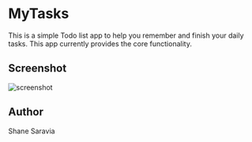 # MyTasks
This is a simple Todo list app to help you remember and finish your daily tasks. This app currently provides the core functionality.

## Screenshot
![screenshot](https://user-images.githubusercontent.com/12818947/35356710-320a6c7a-011f-11e8-8bd2-475ad55c5d53.PNG)

## Author
Shane Saravia